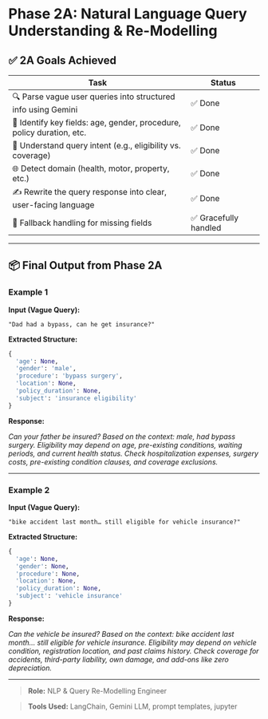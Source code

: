 # Phase 2A: Natural Language Query Understanding & Re-Modelling

## ✅ 2A Goals Achieved

| Task | Status |
|------|--------|
| 🔍 Parse vague user queries into structured info using Gemini | ✅ Done |
| 🧠 Identify key fields: age, gender, procedure, policy duration, etc. | ✅ Done |
| 🎯 Understand query intent (e.g., eligibility vs. coverage) | ✅ Done |
| 🌐 Detect domain (health, motor, property, etc.) | ✅ Done |
| ✍️ Rewrite the query response into clear, user-facing language | ✅ Done |
| 💬 Fallback handling for missing fields | ✅ Gracefully handled |

---

## 📦 Final Output from Phase 2A

### Example 1

**Input (Vague Query):**

```text
"Dad had a bypass, can he get insurance?"
```

**Extracted Structure:**

```python
{
  'age': None,
  'gender': 'male',
  'procedure': 'bypass surgery',
  'location': None,
  'policy_duration': None,
  'subject': 'insurance eligibility'
}
```

**Response:**

*Can your father be insured? Based on the context: male, had bypass surgery. Eligibility may depend on age, pre-existing conditions, waiting periods, and current health status. Check hospitalization expenses, surgery costs, pre-existing condition clauses, and coverage exclusions.*

---

### Example 2

**Input (Vague Query):**

```text
"bike accident last month… still eligible for vehicle insurance?"
```

**Extracted Structure:**

```python
{
  'age': None,
  'gender': None,
  'procedure': None,
  'location': None,
  'policy_duration': None,
  'subject': 'vehicle insurance'
}
```

**Response:**

*Can the vehicle be insured? Based on the context: bike accident last month… still eligible for vehicle insurance. Eligibility may depend on vehicle condition, registration location, and past claims history. Check coverage for accidents, third-party liability, own damage, and add-ons like zero depreciation.*

---

> **Role:** NLP & Query Re-Modelling Engineer  

> **Tools Used:** LangChain, Gemini LLM, prompt templates, jupyter

